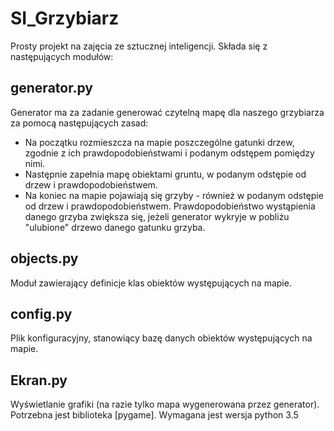 # SI_Grzybiarz
Prosty projekt na zajęcia ze sztucznej inteligencji. Składa się z następujących modułów:

## generator.py
Generator ma za zadanie generować czytelną mapę dla naszego grzybiarza za pomocą następujących zasad:
- Na początku rozmieszcza na mapie poszczególne gatunki drzew, zgodnie z ich prawdopodobieństwami i podanym odstępem pomiędzy nimi.
- Następnie zapełnia mapę obiektami gruntu, w podanym odstępie od drzew i prawdopodobieństwem.
- Na koniec na mapie pojawiają się grzyby - również w podanym odstępie od drzew i prawdopodobieństwem. Prawdopodobieństwo wystąpienia danego grzyba zwiększa się, jeżeli generator wykryje w pobliżu "ulubione" drzewo danego gatunku grzyba.

## objects.py
Moduł zawierający definicje klas obiektów występujących na mapie.

## config.py
Plik konfiguracyjny, stanowiący bazę danych obiektów występujących na mapie.

## Ekran.py
Wyświetlanie grafiki (na razie tylko mapa wygenerowana przez generator).
Potrzebna jest biblioteka [pygame].
Wymagana jest wersja python 3.5
